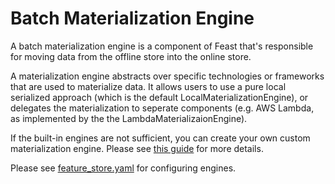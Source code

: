 # Batch Materialization Engine

A batch materialization engine is a component of Feast that's responsible for moving data from the offline store into the online store.

A materialization engine abstracts over specific technologies or frameworks that are used to materialize data. It allows users to use a pure local serialized approach (which is the default LocalMaterializationEngine), or delegates the materialization to seperate components (e.g. AWS Lambda, as implemented by the the LambdaMaterializaionEngine).

If the built-in engines are not sufficient, you can create your own custom materialization engine. Please see [this guide](../../how-to-guides/creating-a-custom-materialization-engine.md) for more details.

Please see [feature\_store.yaml](../../reference/feature-repository/feature-store-yaml.md#overview) for configuring engines.

